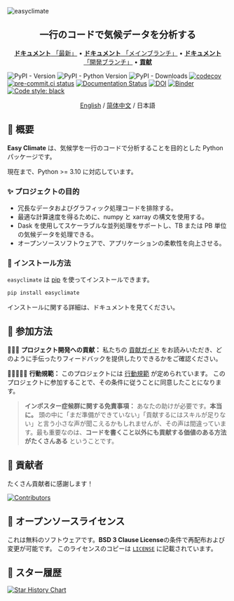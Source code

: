 <img src="https://github.com/shenyulu/easyclimate/blob/main/docs/source/_static/easyclimate-logo.svg?raw=true" alt="easyclimate">

<h2 align="center">一行のコードで気候データを分析する</h2>

<p align="center">
<a href="https://easyclimate.readthedocs.io/en/latest/"><strong>ドキュメント</strong> 「最新」</a> •
<a href="https://easyclimate.readthedocs.io/en/main/"><strong>ドキュメント</strong> 「メインブランチ」</a> •
<a href="https://shenyulu.github.io/easyclimate/"><strong>ドキュメント</strong> 「開発ブランチ」</a> •
<a href="https://github.com/shenyulu/easyclimate/blob/main/CONTRIBUTING.md"><strong>貢献</strong></a>
</p>

![PyPI - Version](https://img.shields.io/pypi/v/easyclimate)
![PyPI - Python Version](https://img.shields.io/pypi/pyversions/easyclimate)
![PyPI - Downloads](https://img.shields.io/pypi/dm/easyclimate)
[![codecov](https://codecov.io/gh/shenyulu/easyclimate/graph/badge.svg?token=CBG3IO5A5A)](https://codecov.io/gh/shenyulu/easyclimate)
[![pre-commit.ci status](https://results.pre-commit.ci/badge/github/shenyulu/easyclimate/main.svg)](https://results.pre-commit.ci/latest/github/shenyulu/easyclimate/main)
[![Documentation Status](https://readthedocs.org/projects/easyclimate/badge/?version=latest)](https://easyclimate.readthedocs.io/en/latest/?badge=latest)
[![DOI](https://zenodo.org/badge/465206111.svg)](https://zenodo.org/doi/10.5281/zenodo.10279567)
[![Binder](https://mybinder.org/badge_logo.svg)](https://mybinder.org/v2/gh/shenyulu/easyclimate/main?labpath=docs%2Fexample)
[![Code style: black](https://img.shields.io/badge/code%20style-black-000000.svg)](https://github.com/psf/black)

<center><a href = "README.md">English</a> / <a href = "README_zh_CN.md">简体中文</a> / 日本語</center>

## 👋 概要

**Easy Climate** は、気候学を一行のコードで分析することを目的とした Python パッケージです。

現在まで、Python >= 3.10 に対応しています。

### ✨ プロジェクトの目的

* 冗長なデータおよびグラフィック処理コードを排除する。
* 最適な計算速度を得るために、numpy と xarray の構文を使用する。
* Dask を使用してスケーラブルな並列処理をサポートし、TB または PB 単位の気候データを処理できる。
* オープンソースソフトウェアで、アプリケーションの柔軟性を向上させる。

### 🚀 インストール方法

`easyclimate` は [pip](https://pypi.org/project/pip/) を使ってインストールできます。

```bash
pip install easyclimate
```

インストールに関する詳細は、ドキュメントを見てください。

## 💫 参加方法

👩🏾‍💻 **プロジェクト開発への貢献：**
私たちの [貢献ガイド](https://github.com/shenyulu/easyclimate/blob/main/CONTRIBUTING.md) をお読みいただき、どのように手伝ったりフィードバックを提供したりできるかをご確認ください。

🧑🏾‍🤝‍🧑🏼 **行動規範：**
このプロジェクトには [行動規範](https://github.com/shenyulu/easyclimate/blob/main/CODE_OF_CONDUCT.md) が定められています。
このプロジェクトに参加することで、その条件に従うことに同意したことになります。

> **インポスター症候群に関する免責事項：**
> あなたの助けが必要です。**本当に。** 頭の中に「まだ準備ができていない」「貢献するにはスキルが足りない」と言う小さな声が聞こえるかもしれませんが、その声は間違っています。最も重要なのは、**コードを書くこと以外にも貢献する価値のある方法がたくさんある** ということです。

## 🤗 貢献者

たくさん貢献者に感謝します！

[![Contributors](https://contrib.rocks/image?repo=shenyulu/easyclimate)](https://github.com/shenyulu/easyclimate/graphs/contributors)

## 🪪 オープンソースライセンス

これは無料のソフトウェアです。**BSD 3 Clause License**の条件で再配布および変更が可能です。
このライセンスのコピーは [`LICENSE`](https://github.com/shenyulu/easyclimate/blob/main/LICENSE) に記載されています。

## 💎 スター履歴

[![Star History Chart](https://api.star-history.com/svg?repos=shenyulu/easyclimate&type=Date)](https://star-history.com/#shenyulu/easyclimate&Date)
